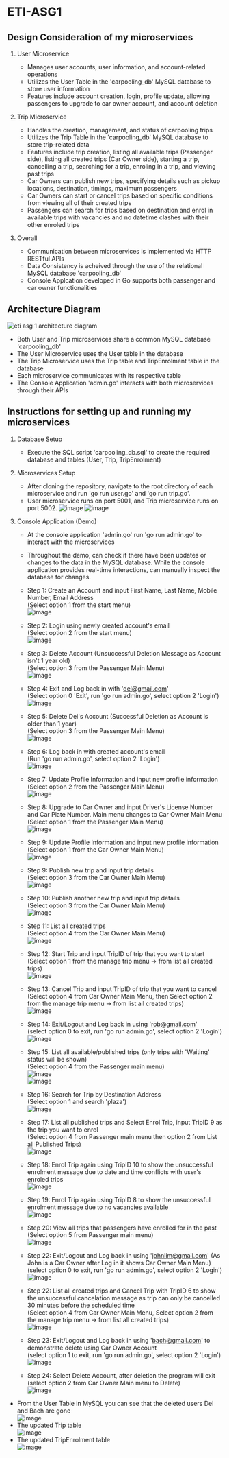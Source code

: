 # ETI-ASG1

## Design Consideration of my microservices
1. User Microservice
   - Manages user accounts, user information, and account-related operations
   - Utilizes the User Table in the 'carpooling_db' MySQL database to store user information
   - Features include account creation, login, profile update, allowing passengers to upgrade to car owner account, and account deletion

2. Trip Microservice
   - Handles the creation, management, and status of carpooling trips
   - Utilizes the Trip Table in the 'carpooling_db' MySQL database to store trip-related data
   - Features include trip creation, listing all available trips (Passenger side), listing all created trips (Car Owner side), starting a trip, cancelling a trip, searching for a trip, enroling in a trip, and viewing past trips
   - Car Owners can publish new trips, specifying details such as pickup locations, destination, timings, maximum passengers
   - Car Owners can start or cancel trips based on specific conditions from viewing all of their created trips
   - Passengers can search for trips based on destination and enrol in available trips with vacancies and no datetime clashes with their other enroled trips
     
3.  Overall
    - Communication between microservices is implemented via HTTP RESTful APIs
    - Data Consistency is acheived through the use of the relational MySQL database 'carpooling_db'
    - Console Applcation developed in Go supports both passenger and car owner functionalities

## Architecture Diagram
![eti asg 1 architecture diagram](https://github.com/ng-zi-yi/ETI-ASG1/assets/93900155/b7fa8f73-00fc-4ab8-86fd-89ddc9d2e435)
   - Both User and Trip microservices share a common MySQL database 'carpooling_db'
   - The User Microservice uses the User table in the database
   - The Trip Microservice uses the Trip table and TripEnrolment table in the database
   - Each microservice communicates with its respective table
   - The Console Application 'admin.go' interacts with both microservices through their APIs

## Instructions for setting up and running my microservices
1. Database Setup
   - Execute the SQL script 'carpooling_db.sql' to create the required database and tables (User, Trip, TripEnrolment)


2. Microservices Setup
   - After cloning the repository, navigate to the root directory of each microservice and run 'go run user.go' and 'go run trip.go'.
   - User microservice runs on port 5001, and Trip microservice runs on port 5002.
![image](https://github.com/ng-zi-yi/ETI-ASG1/assets/93900155/7b598199-9572-49a8-90a1-379ec2ef2f45)
![image](https://github.com/ng-zi-yi/ETI-ASG1/assets/93900155/58d43d8d-b165-4bf2-b1d7-6a478c7c0f83)

3. Console Application (Demo)
   - At the console application 'admin.go' run 'go run admin.go' to interact with the microservices
   - Throughout the demo, can check if there have been updates or changes to the data in the MySQL database. While the console application provides real-time interactions, can manually inspect the database for changes.
   - Step 1: Create an Account and input First Name, Last Name, Mobile Number, Email Address<br>
             (Select option 1 from the start menu)<br>
![image](https://github.com/ng-zi-yi/ETI-ASG1/assets/93900155/9558b9d6-a0a9-4c2b-8e9a-cf2a7ca4b3b3)
     
   - Step 2: Login using newly created account's email<br>
             (Select option 2 from the start menu)<br>
![image](https://github.com/ng-zi-yi/ETI-ASG1/assets/93900155/115624e2-9ad3-426a-863e-b70b42391b60)
     
   - Step 3: Delete Account (Unsuccessful Deletion Message as Account isn't 1 year old)<br>
             (Select option 3 from the Passenger Main Menu)<br>
![image](https://github.com/ng-zi-yi/ETI-ASG1/assets/93900155/ebc92025-7544-406c-96ae-1baa6020270f)
     
   - Step 4: Exit and Log back in with 'del@gmail.com'<br>
             (Select option 0 'Exit', run 'go run admin.go', select option 2 'Login')<br>
![image](https://github.com/ng-zi-yi/ETI-ASG1/assets/93900155/f1e3ce9e-66eb-492f-bf26-b998ec915d44)
      
   - Step 5: Delete Del's Account (Successful Deletion as Account is older than 1 year)<br>
             (Select option 3 from the Passenger Main Menu)<br>
![image](https://github.com/ng-zi-yi/ETI-ASG1/assets/93900155/3790b377-7456-4cf0-b734-88f2d93caedc)
  
   - Step 6: Log back in with created account's email<br>
             (Run 'go run admin.go', select option 2 'Login')<br>
![image](https://github.com/ng-zi-yi/ETI-ASG1/assets/93900155/1b392340-4046-4d39-90c8-ddda9d144bea)
     
   - Step 7: Update Profile Information and input new profile information<br>
             (Select option 2 from the Passenger Main Menu)<br>
![image](https://github.com/ng-zi-yi/ETI-ASG1/assets/93900155/6e6e3214-7565-40c9-9dae-ae3262ec37c7)
     
   - Step 8: Upgrade to Car Owner and input Driver's License Number and Car Plate Number. Main menu changes to Car Owner Main Menu<br>
             (Select option 1 from the Passenger Main Menu)<br>
![image](https://github.com/ng-zi-yi/ETI-ASG1/assets/93900155/78a3d154-e359-46eb-b183-bd93f5cc6e7f)
     
   - Step 9: Update Profile Information and input new profile information<br>
             (Select option 1 from the Car Owner Main Menu)<br>
![image](https://github.com/ng-zi-yi/ETI-ASG1/assets/93900155/06a08a53-62ff-4bb0-b0ef-3149ca0016d4)
     
   - Step 9: Publish new trip and input trip details<br>
             (Select option 3 from the Car Owner Main Menu)<br>
![image](https://github.com/ng-zi-yi/ETI-ASG1/assets/93900155/3410fab7-d0c6-4420-be9a-53f856f35431)
     
   - Step 10: Publish another new trip and input trip details<br>
             (Select option 3 from the Car Owner Main Menu)<br>
![image](https://github.com/ng-zi-yi/ETI-ASG1/assets/93900155/63176064-e580-4b94-82ee-e19fc46025b7)

   - Step 11: List all created trips<br>
             (Select option 4 from the Car Owner Main Menu)<br>
![image](https://github.com/ng-zi-yi/ETI-ASG1/assets/93900155/07e740c8-75ab-4542-aa25-dff4bd263dde)
     
   - Step 12: Start Trip and input TripID of trip that you want to start<br>
             (Select option 1 from the manage trip menu -> from list all created trips)<br>
![image](https://github.com/ng-zi-yi/ETI-ASG1/assets/93900155/a01afb4c-6dd9-4b61-b69d-bd909acac409)
     
   - Step 13: Cancel Trip and input TripID of trip that you want to cancel<br>
             (Select option 4 from Car Owner Main Menu, then Select option 2 from the manage trip menu -> from list all created trips)<br>
![image](https://github.com/ng-zi-yi/ETI-ASG1/assets/93900155/e24da407-3cc2-43bb-bc07-891d44e52136)
     
   - Step 14: Exit/Logout and Log back in using 'rob@gmail.com'<br>
             (select option 0 to exit, run 'go run admin.go', select option 2 'Login')<br>
![image](https://github.com/ng-zi-yi/ETI-ASG1/assets/93900155/9ce67981-a0d3-4790-a1a7-69972079576f)
     
   - Step 15: List all available/published trips (only trips with 'Waiting' status will be shown)<br>
             (Select option 4 from the Passenger main menu)<br>
![image](https://github.com/ng-zi-yi/ETI-ASG1/assets/93900155/9357cdfa-ecb0-4d49-9dea-d9bbad0177b7) <br>
![image](https://github.com/ng-zi-yi/ETI-ASG1/assets/93900155/845f6c7f-d384-498c-b8ca-f780850666e8)
    
   - Step 16: Search for Trip by Destination Address<br>
             (Select option 1 and search 'plaza')<br>
 ![image](https://github.com/ng-zi-yi/ETI-ASG1/assets/93900155/079b6fef-4a89-4a90-8c3b-345d5bc36995)
    
   - Step 17: List all published trips and Select Enrol Trip, input TripID 9 as the trip you want to enrol<br>
             (Select option 4 from Passenger main menu then option 2 from List all Published Trips)<br>
![image](https://github.com/ng-zi-yi/ETI-ASG1/assets/93900155/2bf09dce-1df9-447b-99c6-606723809231)

   - Step 18: Enrol Trip again using TripID 10 to show the unsuccessful enrolment message due to date and time conflicts with user's enroled trips<br>
![image](https://github.com/ng-zi-yi/ETI-ASG1/assets/93900155/5fde0144-a803-4915-ab65-c7198ac99b9d)
  
   - Step 19: Enrol Trip again using TripID 8 to show the unsuccessful enrolment message due to no vacancies available<br>
![image](https://github.com/ng-zi-yi/ETI-ASG1/assets/93900155/4ce3c4b4-03cc-44d3-b078-50af75fc80b8)

   - Step 20: View all trips that passengers have enrolled for in the past<br>
               (Select option 5 from Passenger main menu)<br>
   ![image](https://github.com/ng-zi-yi/ETI-ASG1/assets/93900155/52f8c86c-549c-4fca-8df9-195baf69f253)

   - Step 22: Exit/Logout and Log back in using 'johnlim@gmail.com' (As John is a Car Owner after Log in it shows Car Owner Main Menu)<br>
             (select option 0 to exit, run 'go run admin.go', select option 2 'Login')<br>
![image](https://github.com/ng-zi-yi/ETI-ASG1/assets/93900155/ad4d71b7-0a51-482f-b20d-b4110df5153e)
     
   - Step 22: List all created trips and Cancel Trip with TripID 6 to show the unsuccessful cancelation message as trip can only be cancelled 30 minutes before the scheduled time<br>
             (Select option 4 from Car Owner Main Menu, Select option 2 from the manage trip menu -> from list all created trips)<br>
![image](https://github.com/ng-zi-yi/ETI-ASG1/assets/93900155/c2c81e79-a8f5-4100-8a8f-33a41399c6a6)

   - Step 23: Exit/Logout and Log back in using 'bach@gmail.com' to demonstrate delete using Car Owner Account<br>
             (select option 1 to exit, run 'go run admin.go', select option 2 'Login')<br>
![image](https://github.com/ng-zi-yi/ETI-ASG1/assets/93900155/9c122aa0-f1c1-40bf-8d06-676b3d78a67d)

   - Step 24: Select Delete Account, after deletion the program will exit<br>
             (select option 2 from Car Owner Main menu to Delete)<br>
![image](https://github.com/ng-zi-yi/ETI-ASG1/assets/93900155/051c933b-c33b-4309-a147-6b4deded5376)

- From the User Table in MySQL you can see that the deleted users Del and Bach are gone <br>
![image](https://github.com/ng-zi-yi/ETI-ASG1/assets/93900155/c58dcb85-b2df-4f96-8243-82b953026f23)
- The updated Trip table <br>
![image](https://github.com/ng-zi-yi/ETI-ASG1/assets/93900155/d26478c3-d959-4846-85f7-883b1a77e720)
- The updated TripEnrolment table <br>
![image](https://github.com/ng-zi-yi/ETI-ASG1/assets/93900155/f867f641-a0a7-4899-be44-6f16fc5afe2b)





